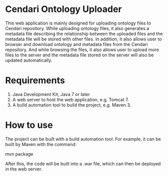 # Cendari Ontology Uploader
This web application is mainly designed for uploading ontology files to Cendari repository. While uploading ontology files, it also generates a metadata file describing the relationship between the uploaded files and the metadata file will be stored with other files. In addition, it also allows user to browser and download ontology and metadata files from the Cendari repository. And while browsing the files, it also allows user to upload more files to the server and the metadata file stored on the server will also be updated automatically.

# Requirements
1. Java Development Kit, Java 7 or later
2. A web server to host the web application, e.g. Tomcat 7.
3. A build automation tool to build the project, e.g. Maven 3.


# How to use
The project can be built with a build automation tool. For example, it can be built by Maven with the command:

mvn package

After this, the code will be built into a .war file, which can then be deployed in the web server.
